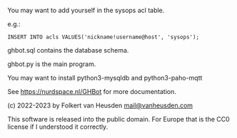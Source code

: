 You may want to add yourself in the sysops acl table.

e.g.:

    INSERT INTO acls VALUES('nickname!username@host', 'sysops');


ghbot.sql contains the database schema.


ghbot.py is the main program.

You may want to install python3-mysqldb and python3-paho-mqtt


See https://nurdspace.nl/GHBot for more documentation.


(c) 2022-2023 by Folkert van Heusden <mail@vanheusden.com>

This software is released into the public domain. For Europe
that is the CC0 license if I understood it correctly.
